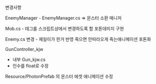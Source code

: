 변경사항

EnemyManager - EnemyManager.cs => 몬스터 소환 매니저

Mob.cs - 
태그를 스크립트상에서 변경하도록 함
포톤데미지 구현

Enemy.cs 변경 - 
재일이가 한거 반영
죽으면 안따라오게
죽는애니메이션 포톤화


GunController_kjw
- 내부 
Gun_kjw.cs
- 인수를 float로 수정


Resource/PhotonPrefab
의 몬스터 에셋 애니메이션 수정